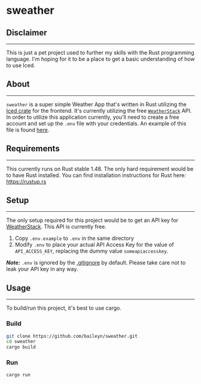 # sweather

## Disclaimer
---
This is just a pet project used to further my skills with the Rust programming language. I'm hoping for it to be a place to get a basic understanding of how to use Iced.

## About
---
`sweather` is a super simple Weather App that's written in Rust utilizing the [Iced crate](https://github.com/hecrj/iced) for the frontend. It's currently utilizing the free [`WeatherStack`](https://weatherstack.com/) API. In order to utilize this application currently, you'll need to create a free account and set up the `.env` file with your credentials. An example of this file is found [here](.env.example).

## Requirements
---
This currently runs on Rust stable 1.48. The only hard requirement would be to have Rust installed. You can find installation instructions for Rust here: https://rustup.rs

## Setup
---
The only setup required for this project would be to get an API key for [WeatherStack](https://weatherstack.com). This API is currently free.

1. Copy `.env.example` to `.env` in the same directory
2. Modify `.env` to place your actual API Access Key for the value of `API_ACCESS_KEY`, replacing the dummy value `someapiaccesskey`.

***Note:*** `.env` is ignored by the [.gitignore](.gitignore) by default. Please take care not to leak your API key in any way.

## Usage
----
To build/run this project, it's best to use cargo.

### Build
```bash
git clone https://github.com/baileyn/sweather.git
cd sweather
cargo build
```

### Run
```bash
cargo run
```
